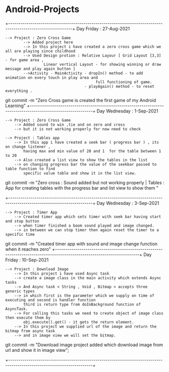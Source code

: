 # Android-Projects


+-------------------------------------------------------------------------------------------------------------+
Day Friday : 27-Aug-2021

	--> Project : Zero Cross Game
			--> Added project here
			--> In this project i have created a zero cross game which we all are playing since childhood
			--> Used Design protion : Relative Layour [ Grid Layout [3,3] - for game area ,
					 Linear vertical Layout - for showing winning or draw message and play again button ]
			-->Activity - MainActivity - dropIn() method - to add animation on every touch in play area and
											full functioning of game.
									   - playAgain() method - to reset everything .	

git commit -m "Zero Cross game is created the first game of my Android Learning"
+-------------------------------------------------------------------------------------------------------------+
Day Wednesday : 1-Sep-2021

	--> Project : Zero Cross Game
		--> Added sound to win ,tie and on zero and cross
		--> but it is not working properly for now need to check

	--> Project : Tables app
		--> In this app i have created a seek bar ( progress bar ) , its on change listener , 
			having max and min value of 20 and 1  for the table between 1 to 20
		--> Also created a list view to show the tables in the list
		--> on changing progress bar the value of the seekbar passed to table function to find
			specific value table and show it in the list view.

git commit -m "Zero cross : Sound added but not working properly | Tables : App for creating tables with the 
progress bar and list view to show them "

+-----------------------------------------------------------------------------------------------------------------------+
Day Wednesday : 3-Sep-2021

	--> Project : Timer App
		--> Created timer app which sets timer with seek bar having start and stop button
		--> when timer finished a boom sound played and image changed.
		--> in between we can stop timer then again reset the timer to a specific time

git commit -m "Created timer app with sound and image change function when it reaches zero"
+-----------------------------------------------------------------------------------------------------------------------+
Day Friday : 10-Sep-2021

	--> Project : Download Image
		--> In this project i have used Async task
		--> create a image class in the main activity which extends Async tasks
		--> And Async task < String , Void , Bitmap > accepts three generic types 
		--> in which first is the parameter which we supply on time of executing and second is handler function
			third is return type from doInBackground function of AsyncTask.
		--> For calling this tasks we need to create object of image class then execute them by 
			obj.execute().get() - it gets the return element.
		--> In this project we supplied url of the image and return the bitmap from async task
		--> and in image view we will set the bitmap.

git commit -m "Download image project added which download image from url and show it in image view";

+-----------------------------------------------------------------------------------------------------------------------+